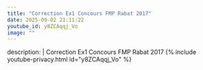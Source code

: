 ```yaml
---
title: "Correction Ex1 Concours FMP Rabat 2017"
date: 2025-09-02 21:11:22 
youtube_id: y8ZCAqqj_Vo
image: ""
---
```

description: |
  Correction Ex1 Concours FMP Rabat 2017
{% include youtube-privacy.html id="y8ZCAqqj_Vo" %}
